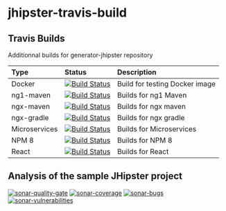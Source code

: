 # jhipster-travis-build

## Travis Builds

Additionnal builds for generator-jhipster repository

| Type          | Status                                                   | Description                    |
|:--------------|:---------------------------------------------------------|:-------------------------------|
| Docker        | [![Build Status][travis-image-docker]][travis-url]       | Build for testing Docker image |
| ng1-maven     | [![Build Status][travis-image-ng1]][travis-url]          | Builds for ng1 Maven           |
| ngx-maven     | [![Build Status][travis-image-ngx]][travis-url]          | Builds for ngx maven           |
| ngx-gradle    | [![Build Status][travis-image-gradle]][travis-url]       | Builds for ngx gradle          |
| Microservices | [![Build Status][travis-image-microservices]][travis-url]| Builds for Microservices       |
| NPM 8         | [![Build Status][travis-image-npm8]][travis-url]         | Builds for NPM 8               |
| React         | [![Build Status][travis-image-react]][travis-url]        | Builds for React               |

## Analysis of the sample JHipster project

[![sonar-quality-gate][sonar-quality-gate]][sonar-url]
[![sonar-coverage][sonar-coverage]][sonar-url]
[![sonar-bugs][sonar-bugs]][sonar-url]
[![sonar-vulnerabilities][sonar-vulnerabilities]][sonar-url]

[travis-url]: https://travis-ci.org/hipster-labs/jhipster-travis-build/branches
[travis-image-docker]: https://travis-ci.org/hipster-labs/jhipster-travis-build.svg?branch=docker
[travis-image-ng1]: https://travis-ci.org/hipster-labs/jhipster-travis-build.svg?branch=ng1
[travis-image-ngx]: https://travis-ci.org/hipster-labs/jhipster-travis-build.svg?branch=ngx
[travis-image-gradle]: https://travis-ci.org/hipster-labs/jhipster-travis-build.svg?branch=gradle
[travis-image-microservices]: https://travis-ci.org/hipster-labs/jhipster-travis-build.svg?branch=microservices
[travis-image-npm8]: https://travis-ci.org/hipster-labs/jhipster-travis-build.svg?branch=npm8
[travis-image-react]: https://travis-ci.org/hipster-labs/jhipster-travis-build.svg?branch=react

[sonar-url]: https://sonarqube.com/dashboard?id=io.github.jhipster.sample%3Ajhipster-sample-application
[sonar-quality-gate]: https://sonarqube.com/api/badges/gate?key=io.github.jhipster.sample%3Ajhipster-sample-application
[sonar-coverage]: https://sonarqube.com/api/badges/measure?key=io.github.jhipster.sample%3Ajhipster-sample-application&metric=coverage
[sonar-bugs]: https://sonarqube.com/api/badges/measure?key=io.github.jhipster.sample%3Ajhipster-sample-application&metric=bugs
[sonar-vulnerabilities]: https://sonarqube.com/api/badges/measure?key=io.github.jhipster.sample%3Ajhipster-sample-application&metric=vulnerabilities
